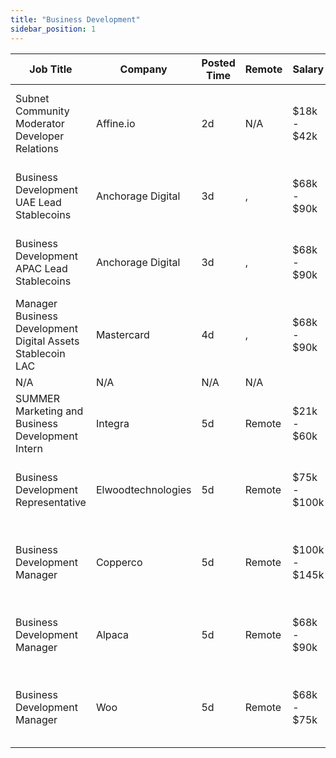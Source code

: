 ```yaml
---
title: "Business Development"
sidebar_position: 1
---
```


| Job Title | Company | Posted Time | Remote | Salary | Tags | Apply Link |
|-----------|---------|-------------|--------|--------|------|------------|
| Subnet Community Moderator Developer Relations | Affine.io | 2d | N/A | $18k - $42k | developer relations, community manager, non tech, dev, discord | [Apply](https://web3.career/subnet-community-moderator-developer-relations-affine-io/124134) |
| Business Development UAE Lead Stablecoins | Anchorage Digital | 3d | , | $68k - $90k | business development, sales, non tech, lead, blockchain | [Apply](https://web3.career/business-development-uae-lead-stablecoins-anchorage/123211) |
| Business Development APAC Lead Stablecoins | Anchorage Digital | 3d | , | $68k - $90k | business development, sales, non tech, lead, blockchain | [Apply](https://web3.career/business-development-apac-lead-stablecoins-anchorage/123210) |
| Manager Business Development Digital Assets Stablecoin LAC | Mastercard | 4d | , | $68k - $90k | business development, sales, non tech, finance, blockchain | [Apply](https://web3.career/manager-business-development-digital-assets-stablecoin-lac-mastercard/121527) |
| N/A | N/A | N/A | N/A |  |  | [Apply](https://web3.career/metana) |
| SUMMER Marketing and Business Development Intern | Integra | 5d | Remote | $21k - $60k | business development, sales, non tech, intern, entry level | [Apply](https://web3.career/summer-marketing-and-business-development-intern-integra/95750) |
| Business Development Representative | Elwoodtechnologies | 5d | Remote | $75k - $100k | business development, sales, non tech, crypto, remote | [Apply](https://web3.career/business-development-representative-elwoodtechnologies/120042) |
| Business Development Manager | Copperco | 5d | Remote | $100k - $145k | business development, sales, non tech, blockchain, crypto | [Apply](https://web3.career/business-development-manager-copperco/105560) |
| Business Development Manager | Alpaca | 5d | Remote | $68k - $90k | business development, sales, non tech, crypto, remote | [Apply](https://web3.career/business-development-manager-alpaca/104042) |
| Business Development Manager | Woo | 5d | Remote | $68k - $75k | business development, sales, non tech, blockchain, crypto | [Apply](https://web3.career/business-development-manager-woo/95644) |
